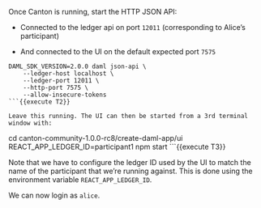 Once Canton is running, start the HTTP JSON API:

- Connected to the ledger api on port `12011` (corresponding to Alice’s participant)

- And connected to the UI on the default expected port `7575`

```
DAML_SDK_VERSION=2.0.0 daml json-api \
    --ledger-host localhost \
    --ledger-port 12011 \
    --http-port 7575 \
    --allow-insecure-tokens
```{{execute T2}}

Leave this running. The UI can then be started from a 3rd terminal window with:

```
cd canton-community-1.0.0-rc8/create-daml-app/ui
REACT_APP_LEDGER_ID=participant1 npm start
    ```{{execute T3}}

Note that we have to configure the ledger ID used by the UI to match the name of the participant that we’re running against. This is done using the environment variable `REACT_APP_LEDGER_ID`.

We can now login as `alice`.
